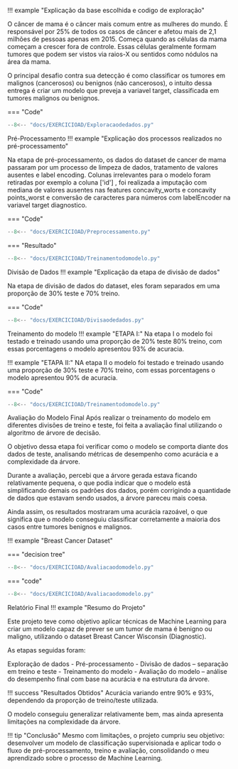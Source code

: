 !!! example "Explicação da base escolhida e codigo de exploração"

O câncer de mama é o câncer mais comum entre as mulheres do mundo. É responsável por 25% de todos os casos de câncer e afetou mais de 2,1 milhões de pessoas apenas em 2015. Começa quando as células da mama começam a crescer fora de controle. Essas células geralmente formam tumores que podem ser vistos via raios-X ou sentidos como nódulos na área da mama.

O principal desafio contra sua detecção é como classificar os tumores em malignos (cancerosos) ou benignos (não cancerosos), o intuito dessa entrega é criar um modelo que preveja a variavel target, classificada em tumores malignos ou benignos.

=== "Code"

```python
--8<-- "docs/EXERCICIOAD/Exploracaodedados.py"
```

Pré-Processamento
!!! example "Explicação dos processos realizados no pré-processamento"

Na etapa de pré-processamento, os dados do dataset de cancer de mama passaram por um processo de limpeza de dados, tratamento de valores ausentes e label encoding. Colunas irrelevantes para o modelo foram retiradas por exemplo a coluna ['id'] , foi realizada a imputação com mediana de valores ausentes nas features concavity_worts e concavity points_worst e conversão de caracteres para números com labelEncoder na variavel target diagnostico.

=== "Code"

```python
--8<-- "docs/EXERCICIOAD/Preprocessamento.py"
```

=== "Resultado"

```python exec="on" html="0"
--8<-- "docs/EXERCICIOAD/Treinamentodomodelo.py"
```

Divisão de Dados
!!! example "Explicação da etapa de divisão de dados"

Na etapa de divisão de dados do dataset, eles foram separados em uma proporção de 30% teste e 70% treino.

=== "Code"

```python
--8<-- "docs/EXERCICIOAD/Divisaodedados.py"
```

Treinamento do modelo
!!! example "ETAPA I:" Na etapa I o modelo foi testado e treinado usando uma proporção de 20% teste 80% treino, com essas porcentagens o modelo apresentou 93% de acuracia.

!!! example "ETAPA II:" NA etapa II o modelo foi testado e treinado usando uma proporção de 30% teste e 70% treino, com essas porcentagens o modelo apresentou 90% de acuracia.

=== "Code"

```python
--8<-- "docs/EXERCICIOAD/Treinamentodomodelo.py"
```

Avaliação do Modelo Final
Após realizar o treinamento do modelo em diferentes divisões de treino e teste, foi feita a avaliação final utilizando o algoritmo de árvore de decisão.

O objetivo dessa etapa foi verificar como o modelo se comporta diante dos dados de teste, analisando métricas de desempenho como acurácia e a complexidade da árvore.

Durante a avaliação, percebi que a árvore gerada estava ficando relativamente pequena, o que podia indicar que o modelo está simplificando demais os padrões dos dados, porém corrigindo a quantidade de dados que estavam sendo usados, a árvore pareceu mais coesa.

Ainda assim, os resultados mostraram uma acurácia razoável, o que significa que o modelo conseguiu classificar corretamente a maioria dos casos entre tumores benignos e malignos.

!!! example "Breast Cancer Dataset"

=== "decision tree"

```python exec="1" html="true"
--8<-- "docs/EXERCICIOAD/Avaliacaodomodelo.py"
```

=== "code"

```python exec="0"
--8<-- "docs/EXERCICIOAD/Avaliacaodomodelo.py"
```

Relatório Final
!!! example "Resumo do Projeto"

Este projeto teve como objetivo aplicar técnicas de Machine Learning para criar um modelo capaz de prever se um tumor de mama é benigno ou maligno, utilizando o dataset Breast Cancer Wisconsin (Diagnostic).

As etapas seguidas foram:

Exploração de dados - Pré-processamento - Divisão de dados – separação em treino e teste - Treinamento do modelo - Avaliação do modelo – análise do desempenho final com base na acurácia e na estrutura da árvore.

!!! success "Resultados Obtidos" Acurácia variando entre 90% e 93%, dependendo da proporção de treino/teste utilizada.

O modelo conseguiu generalizar relativamente bem, mas ainda apresenta limitações na complexidade da árvore.

!!! tip "Conclusão" Mesmo com limitações, o projeto cumpriu seu objetivo: desenvolver um modelo de classificação supervisionada e aplicar todo o fluxo de pré-processamento, treino e avaliação, consolidando o meu aprendizado sobre o processo de Machine Learning.